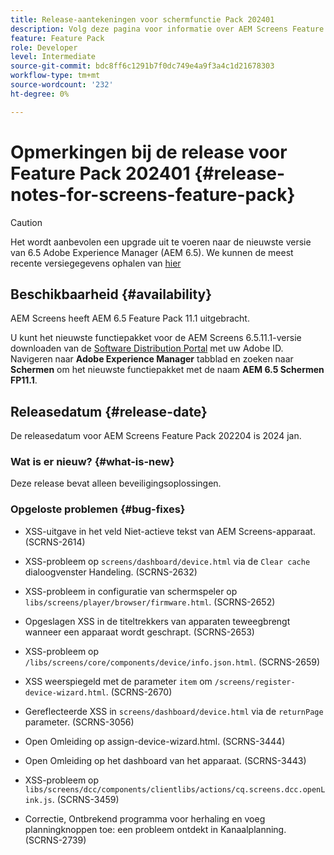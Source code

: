 ```yaml
---
title: Release-aantekeningen voor schermfunctie Pack 202401
description: Volg deze pagina voor informatie over AEM Screens Feature Pack 202401 uitgebracht op 2 januari 2024.
feature: Feature Pack
role: Developer
level: Intermediate
source-git-commit: bdc8ff6c1291b7f0dc749e4a9f3a4c1d21678303
workflow-type: tm+mt
source-wordcount: '232'
ht-degree: 0%

---
```


# Opmerkingen bij de release voor Feature Pack 202401 {#release-notes-for-screens-feature-pack}

>[!CAUTION]
>Het wordt aanbevolen een upgrade uit te voeren naar de nieuwste versie van 6.5 Adobe Experience Manager (AEM 6.5). We kunnen de meest recente versiegegevens ophalen van [hier](https://experienceleague.adobe.com/docs/experience-manager-65/content/release-notes/release-notes.html?lang=en)

## Beschikbaarheid {#availability}

AEM Screens heeft AEM 6.5 Feature Pack 11.1 uitgebracht.

U kunt het nieuwste functiepakket voor de AEM Screens 6.5.11.1-versie downloaden van de [Software Distribution Portal](https://experience.adobe.com/#/downloads/content/software-distribution/en/aem.html) met uw Adobe ID. Navigeren naar **Adobe Experience Manager** tabblad en zoeken naar **Schermen** om het nieuwste functiepakket met de naam **AEM 6.5 Schermen FP11.1**.

## Releasedatum {#release-date}

De releasedatum voor AEM Screens Feature Pack 202204 is 2024 jan.

### Wat is er nieuw? {#what-is-new}

Deze release bevat alleen beveiligingsoplossingen.

### Opgeloste problemen {#bug-fixes}

* XSS-uitgave in het veld Niet-actieve tekst van AEM Screens-apparaat. (SCRNS-2614)

* XSS-probleem op `screens/dashboard/device.html` via de `Clear cache` dialoogvenster Handeling. (SCRNS-2632)

* XSS-probleem in configuratie van schermspeler op `libs/screens/player/browser/firmware.html`. (SCRNS-2652)

* Opgeslagen XSS in de titeltrekkers van apparaten teweegbrengt wanneer een apparaat wordt geschrapt. (SCRNS-2653)

* XSS-probleem op `/libs/screens/core/components/device/info.json.html`. (SCRNS-2659)

* XSS weerspiegeld met de parameter `item` om `/screens/register-device-wizard.html`. (SCRNS-2670)

* Gereflecteerde XSS in `screens/dashboard/device.html` via de `returnPage` parameter. (SCRNS-3056)

* Open Omleiding op assign-device-wizard.html. (SCRNS-3444)

* Open Omleiding op het dashboard van het apparaat. (SCRNS-3443)

* XSS-probleem op `libs/screens/dcc/components/clientlibs/actions/cq.screens.dcc.openLink.js`. (SCRNS-3459)

* Correctie, Ontbrekend programma voor herhaling en voeg planningknoppen toe: een probleem ontdekt in Kanaalplanning. (SCRNS-2739)
